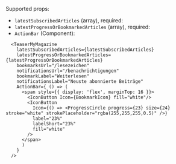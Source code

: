 Supported props:

- `latestSubscribedArticles` (array), required:
- `latestProgressOrBookmarkedArticles` (array), required:
- `ActionBar` (Component):

```react|responsive
  <TeaserMyMagazine
    latestSubscribedArticles={latestSubscribedArticles}
    latestProgressOrBookmarkedArticles={latestProgressOrBookmarkedArticles}
    bookmarksUrl="/lesezeichen"
    notificationsUrl="/benachrichtigungen"
    bookmarkLabel="Weiterlesen"
    notificationsLabel="Neuste abonnierte Beiträge"
    ActionBar={ () => (
      <span style={{ display: 'flex', marginTop: 16 }}>
        <IconButton Icon={BookmarkIcon} fill="white"/>
        <IconButton
          Icon={() => <ProgressCircle progress={23} size={24} stroke="white" strokePlaceholder="rgba(255,255,255,0.5)" />}
          label="23%"
          labelShort="23%"
          fill="white"
        />
      </span>
      )
    }
  />
```
